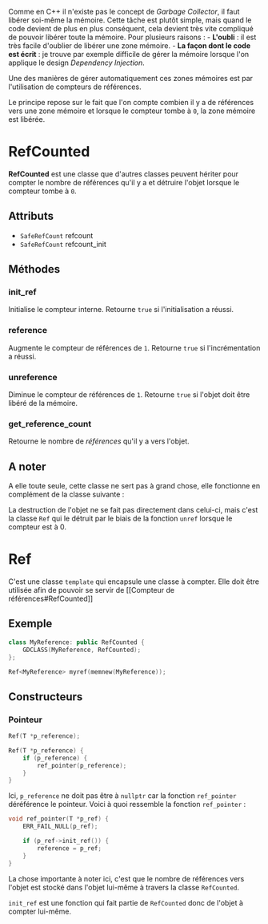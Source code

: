 Comme en C++ il n'existe pas le concept de *Garbage Collector*, il faut libérer soi-même la mémoire. Cette tâche est plutôt simple, mais quand le code devient de plus en plus conséquent, cela devient très vite compliqué de pouvoir libérer toute la mémoire.
Pour plusieurs raisons :
	- **L'oubli** : il est très facile d'oublier de libérer une zone mémoire.
	- **La façon dont le code est écrit** : je trouve par exemple difficile de gérer la mémoire lorsque l'on applique le design *Dependency Injection*.

Une des manières de gérer automatiquement ces zones mémoires est par l'utilisation de compteurs de références.

Le principe repose sur le fait que l'on compte combien il y a de références vers une zone mémoire et lorsque le compteur tombe à `0`, la zone mémoire est libérée.
# RefCounted
**RefCounted** est une classe que d'autres classes peuvent hériter pour compter le nombre de références qu'il y a et détruire l'objet lorsque le compteur tombe à `0`.

## Attributs
- `SafeRefCount` refcount
- `SafeRefCount` refcount_init

## Méthodes

### init_ref
Initialise le compteur interne.
Retourne `true` si l'initialisation a réussi.
### reference
Augmente le compteur de références de `1`.
Retourne `true` si l'incrémentation a réussi.
### unreference
Diminue le compteur de références de `1`.
Retourne `true` si l'objet doit être libéré de la mémoire.
### get_reference_count
Retourne le nombre de *références* qu'il y a vers l'objet.

## A noter

A elle toute seule, cette classe ne sert pas à grand chose, elle fonctionne en complément de la classe suivante :

La destruction de l'objet ne se fait pas directement dans celui-ci, mais c'est la classe `Ref` qui le détruit par le biais de la fonction `unref` lorsque le compteur est à 0.

# Ref
C'est une classe `template` qui encapsule une classe à compter. Elle doit être utilisée afin de pouvoir se servir de [[Compteur de références#RefCounted]]

## Exemple

```c++
class MyReference: public RefCounted {
	GDCLASS(MyReference, RefCounted);
};

Ref<MyReference> myref(memnew(MyReference));
```

## Constructeurs

### Pointeur
```c++
Ref(T *p_reference);
```

```c++
Ref(T *p_reference) {
	if (p_reference) {
		ref_pointer(p_reference);
	}
}
```

Ici, `p_reference` ne doit pas être à `nullptr` car la fonction `ref_pointer` déréférence le pointeur.
Voici à quoi ressemble la fonction `ref_pointer` :

```c++
void ref_pointer(T *p_ref) {
	ERR_FAIL_NULL(p_ref);

	if (p_ref->init_ref()) {
		reference = p_ref;
	}
}
```

La chose importante à noter ici, c'est que le nombre de références vers l'objet est stocké dans l'objet lui-même à travers la classe `RefCounted`.

`init_ref` est une fonction qui fait partie de `RefCounted` donc de l'objet à compter lui-même.

